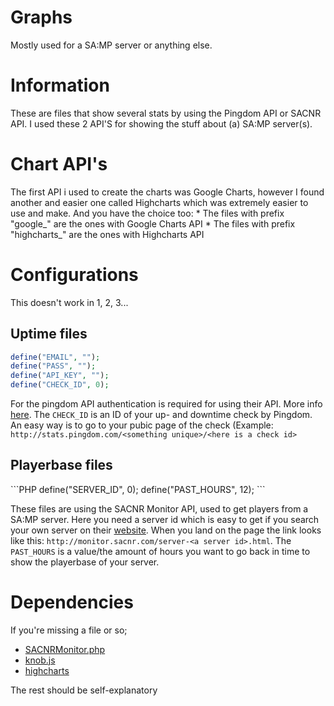 # Graphs
Mostly used for a SA:MP server or anything else.

<h1>Information</h1>
These are files that show several stats by using the Pingdom API or SACNR API. I used these 2 API'S for showing the stuff about (a) SA:MP server(s). 

<h1>Chart API's</h1>
The first API i used to create the charts was Google Charts, however I found another and easier one called Highcharts which was extremely easier to use and make. And you have the choice too:
* The files with prefix "google_" are the ones with Google Charts API
* The files with prefix "highcharts_" are the ones with Highcharts API

<h1>Configurations</h1>

This doesn't work in 1, 2, 3...

<h2>Uptime files</h2>

```PHP
define("EMAIL", "");
define("PASS", "");
define("API_KEY", "");
define("CHECK_ID", 0);
```

For the pingdom API authentication is required for using their API. More info <a href="https://www.pingdom.com/resources/api">here</a>.
The ```CHECK_ID``` is an ID of your up- and downtime check by Pingdom. An easy way is to go to your pubic page of the check (Example: ```http://stats.pingdom.com/<something unique>/<here is a check id>```

<h2>Playerbase files</h2>
```PHP
define("SERVER_ID", 0);
define("PAST_HOURS", 12);
```

These files are using the SACNR Monitor API, used to get players from a SA:MP server. Here you need a server id which is easy to get if you search your own server on their <a href="http://monitor.sacnr.com">website</a>. When you land on the page the link looks like this: ```http://monitor.sacnr.com/server-<a server id>.html```. The ```PAST_HOURS``` is a value/the amount of hours you want to go back in time to show the playerbase of your server.

<h1>Dependencies</h1>
If you're missing a file or so;

* <a href="http://monitor.sacnr.com/api.html">SACNRMonitor.php</a>
* <a href="http://github.com/aterrien/jQuery-Knob/blob/master/dist/jquery.knob.min.js">knob.js</a>
* <a href="http://www.highcharts.com/download">highcharts</a>

The rest should be self-explanatory



